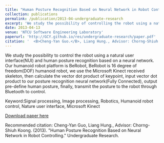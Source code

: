 ```yaml
---
title: "Human Posture Recognition Based on Neural Network in Robot Controlling"
collection: publications
permalink: /publication/2013-04-undergraduate-research
excerpt: 'We study the possibility of controlling the robot using a natural user interface(NUI) and human posture recognition based on a neural network. Our humanoid robot platform is BeRobot; BeRobot is 16 degree of freedom(DOF) humanoid robot. We use the Microsoft Kinect received skeleton, then calculate the vector dot product of the keypoint, input the vector dot product to our posture recognition neural network(Fully Connected), output pre-define human posture, and finally, transmit the posture to the robot through Bluetooth to control. <br><center><img src="/res/undergraduate-research/GUI-Demo.gif" width="800" height="600"></center>'
date: 2013-04-13
venue: 'NTCU Software Engineering Laboratory'
paperurl: 'http://GCY.github.io/res/undergraduate-research/paper.pdf'
citation: '  <B>Cheng-Yan Guo.</B>, Liang Hung., Advisor: Chorng-Shiuh Koong, Ph.D. (2013). &quot;Human Posture Recognition Based on Neural Network in Robot Controlling.&quot; <i>Undergraduate Research</i>.<br>'
---
```

We study the possibility to control the robot using a natural user interface(NUI) and human posture recognition based on a neural network. Our humanoid robot platform is BeRobot, BeRobot is 16 degree of freedom(DOF) humanoid robot, we use the Microsoft Kinect received skeleton, then calculate the vector dot product of keypoint, input vector dot product to our posture recognition neural network(Fully Connected), output pre-define human posture, finally, transmit the posture to the robot through Bluetooth to control.

Keyword:Signal processing, Image processing, Robotics, Humanoid robot control, Nature user interface, Microsoft Kinect

[Download paper here](http://GCY.github.io/res/undergraduate-research/paper.pdf)

Recommended citation: Cheng-Yan Guo, Liang Hung., Advisor: Chorng-Shiuh Koong. (2013). "Human Posture Recognition Based on Neural Network in Robot Controlling." Undergraduate Research.
